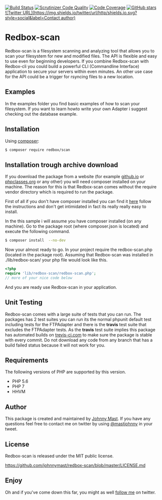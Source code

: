 [![Build Status](https://travis-ci.org/johnnymast/redbox-scan.svg?branch=master)](https://travis-ci.org/johnnymast/redbox-scan) 
[![Scrutinizer Code Quality](https://scrutinizer-ci.com/g/johnnymast/redbox-scan/badges/quality-score.png?b=master)](https://scrutinizer-ci.com/g/johnnymast/redbox-scan/?branch=master) 
[![Code Coverage](https://scrutinizer-ci.com/g/johnnymast/redbox-scan/badges/coverage.png?b=master)](https://scrutinizer-ci.com/g/johnnymast/redbox-scan/?branch=master)
[![GitHub stars](https://img.shields.io/badge/HHVM-Ready-green.svg)](http://hhvm.com/)
[![Twitter URL](https://img.shields.io/twitter/url/http/shields.io.svg?style=social&label=Contact author)](https://twitter.com/intent/tweet?text=@mastjohnny)

# Redbox-scan

Redbox-scan is a filesystem scanning and analyzing tool that allows you to scan your filesystem for new and modified files. The API is flexible and easy to use even for beginning developers.
If you combine Redbox-scan with Redbox-cli you could build a powerful CLI (Commandline Interface) application to secure your servers within even minutes. An other use case for the API could be a trigger for rsyncing
files to a new location.

## Examples

In the examples folder you find basic examples of how to scan your filesystem. If you want to learn howto write your own Adapter i suggest checking out the database example.

## Installation

Using [composer](https://packagist.org/packages/redbox/scan):

```bash
$ composer require redbox/scan
```

## Installation trough archive download

If you download the package from a website (for example [github.io](https://github.com/johnnymast/redbox-scan/) or [phpclasses.org](http://www.phpclasses.org/package/9573-PHP-Scan-files-for-new-or-modified-files.html) or any other) you will need composer installed on your machine.
The reason for this is that Redbox-scan comes without the require vendor directory which is required to run the package.

First of all if you don't have composer installed you can find it [here](https://getcomposer.org/) follow the instructions and don't get intimidated in fact its really really easy to install.

In the this sample i will assume you have composer installed (on any machine). Go to the package root (where composer.json is located) and execute the following command.

```bash
$ composer install  --no-dev
```

Now your almost ready to go. In your project require the redbox-scan.php (located in the package root). Assuming that Redbox-scan was installed in ./lib/redbox-scan/ your php file would look like this.

```php
<?php
require 'lib/redbox-scan/redbox-scan.php';
// more of your nice code below
```

And you are ready use Redbox-scan in your application.


## Unit Testing 

Redbox-scan comes with a large suite of tests that you can run. The packages has 2 test suites you can run its the normal phpunit default test including tests for the FTPAdapter and there is the **travis** test 
suite that excludes the FTPAdapter tests. As the **travis** test suite implies this package has automated builds on [trevis-ci.com](https://scrutinizer-ci.com/g/johnnymast/redbox-scan/) to make sure the package is stable with every commit.
Do not download any code from any branch that has a build failed status because it will not work for you. 


## Requirements

The following versions of PHP are supported by this version.

+ PHP 5.6
+ PHP 7
+ HHVM

## Author

This package is created and maintained by [Johnny Mast](https://github.com/johnnymast). If you have any questions feel free to contact me on twitter by using [@mastjohnny](https://twitter.com/intent/tweet?text=@mastjohnny) in your tweet.


## License

Redbox-scan is released under the MIT public license.

<https://github.com/johnnymast/redbox-scan/blob/master/LICENSE.md>
 
 
 ## Enjoy

 Oh and if you've come down this far, you might as well [follow me](https://twitter.com/mastjohnny) on twitter.